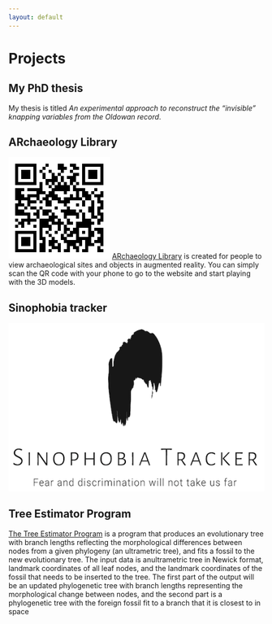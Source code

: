 ```yaml
---
layout: default
---
```


# Projects

## My PhD thesis
My thesis is titled _An experimental approach to reconstruct the “invisible” knapping variables from the Oldowan record_.

## ARchaeology Library
![ARchaeology](/assets/img/archaeology.png)
[ARchaeology Library](https://lili0824.github.io/ARchaeology/) is created for people to view archaeological sites and objects in augmented reality. You can simply scan the QR code with your phone to go to the website and start playing with the 3D models. 

## Sinophobia tracker
![sino_logo](./assets/img/sino_logo.png)

## Tree Estimator Program
[The Tree Estimator Program](https://github.com/lili0824/fossil) is a program that produces an evolutionary tree with branch lengths reflecting the morphological differences between nodes from a given phylogeny (an ultrametric tree), and fits a fossil to the new evolutionary tree. The input data is anultrametric tree in Newick format, landmark coordinates of all leaf nodes, and the landmark coordinates of the fossil that needs to be inserted to the tree.  The first part of the output will  be  an  updated  phylogenetic  tree  with  branch  lengths  representing  the  morphological change between nodes, and the second part is a phylogenetic tree with the foreign fossil fit to a branch that it is closest to in space

